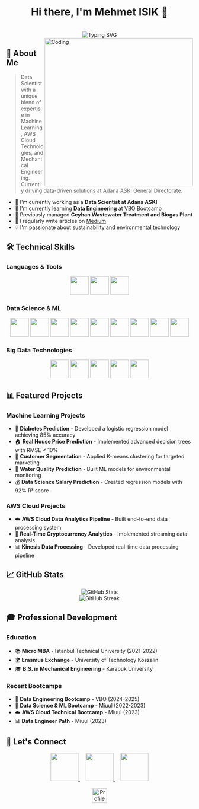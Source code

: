 <div align="center">
  <h1>Hi there, I'm Mehmet ISIK 👋</h1>
  
  <br/>
  <img src="https://readme-typing-svg.herokuapp.com?font=Fira+Code&duration=3000&pause=1000&color=2E97A7&center=true&vCenter=true&repeat=true&width=435&lines=Data+Scientist;Machine+Learning+Engineer;AWS+Cloud+Enthusiast;Mechanical+Engineer" alt="Typing SVG" />
  <br/>
</div>

<img align="right" alt="Coding" width="400" src="https://cdn.dribbble.com/users/1162077/screenshots/3848914/programmer.gif">

## 🚀 About Me
> Data Scientist with a unique blend of expertise in Machine Learning, AWS Cloud Technologies, and Mechanical Engineering. Currently driving data-driven solutions at Adana ASKI General Directorate.

- 🔭 I'm currently working as a **Data Scientist at Adana ASKI**
- 🌱 I'm currently learning **Data Engineering** at VBO Bootcamp
- 💼 Previously managed **Ceyhan Wastewater Treatment and Biogas Plant**
- 📝 I regularly write articles on [Medium](https://medium.com/@mmehmetisik)
- 💡 I'm passionate about sustainability and environmental technology

## 🛠️ Technical Skills

### Languages & Tools
<p align="center">
  <img src="https://img.shields.io/badge/Python-3776AB?style=for-the-badge&logo=python&logoColor=white&size=100" height="50"/>
  <img src="https://img.shields.io/badge/SQL-4479A1?style=for-the-badge&logo=amazon-dynamodb&logoColor=white" height="50"/>
  <img src="https://img.shields.io/badge/AWS-232F3E?style=for-the-badge&logo=amazon-aws&logoColor=white" height="50"/>
</p>

### Data Science & ML
<p align="center">
  <img src="https://img.shields.io/badge/scikit--learn-F7931E?style=for-the-badge&logo=scikit-learn&logoColor=white" height="50"/>
  <img src="https://img.shields.io/badge/TensorFlow-FF6F00?style=for-the-badge&logo=tensorflow&logoColor=white" height="50"/>
  <img src="https://img.shields.io/badge/PyTorch-EE4C2C?style=for-the-badge&logo=pytorch&logoColor=white" height="50"/>
  <img src="https://img.shields.io/badge/Pandas-150458?style=for-the-badge&logo=pandas&logoColor=white" height="50"/>
  <img src="https://img.shields.io/badge/Seaborn-4DB6AC?style=for-the-badge&logo=seaborn&logoColor=white" height="50"/>
  <img src="https://img.shields.io/badge/Matplotlib-11557C?style=for-the-badge&logo=python&logoColor=white" height="50"/>
  <img src="https://img.shields.io/badge/Plotly-3F4F75?style=for-the-badge&logo=plotly&logoColor=white" height="50"/>
  <img src="https://img.shields.io/badge/Keras-D00000?style=for-the-badge&logo=keras&logoColor=white" height="50"/>
  <img src="https://img.shields.io/badge/OpenCV-5C3EE8?style=for-the-badge&logo=opencv&logoColor=white" height="50"/>
</p>

### Big Data Technologies
<p align="center">
  <img src="https://img.shields.io/badge/Apache_Spark-E25A1C?style=for-the-badge&logo=apache-spark&logoColor=white" height="50"/>
  <img src="https://img.shields.io/badge/Hadoop-66CCFF?style=for-the-badge&logo=apache-hadoop&logoColor=black" height="50"/>
  <img src="https://img.shields.io/badge/Kafka-231F20?style=for-the-badge&logo=apache-kafka&logoColor=white" height="50"/>
  <img src="https://img.shields.io/badge/Databricks-FF3621?style=for-the-badge&logo=databricks&logoColor=white" height="50"/>
  <img src="https://img.shields.io/badge/Airflow-017CEE?style=for-the-badge&logo=apache-airflow&logoColor=white" height="50"/>
</p>

## 📊 Featured Projects

### Machine Learning Projects
- 🤖 **Diabetes Prediction** - Developed a logistic regression model achieving 85% accuracy
- 🏠 **Real House Price Prediction** - Implemented advanced decision trees with RMSE < 10%
- 👥 **Customer Segmentation** - Applied K-means clustering for targeted marketing
- 🌊 **Water Quality Prediction** - Built ML models for environmental monitoring
- 💰 **Data Science Salary Prediction** - Created regression models with 92% R² score

### AWS Cloud Projects
- ☁️ **AWS Cloud Data Analytics Pipeline** - Built end-to-end data processing system
- 💱 **Real-Time Cryptocurrency Analytics** - Implemented streaming data analysis
- 📊 **Kinesis Data Processing** - Developed real-time data processing pipeline

## 📈 GitHub Stats

<div align="center">
  <img src="https://github-readme-stats.vercel.app/api?username=mmehmetisik&show_icons=true&theme=tokyonight" alt="GitHub Stats" />
  <br/>
  <img src="https://github-readme-streak-stats.herokuapp.com/?user=mmehmetisik&theme=tokyonight" alt="GitHub Streak" />
</div>

## 🎓 Professional Development

### Education
- 📚 **Micro MBA** - Istanbul Technical University (2021-2022)
- 🌍 **Erasmus Exchange** - University of Technology Koszalin
- 🎓 **B.S. in Mechanical Engineering** - Karabuk University

### Recent Bootcamps
- 🔋 **Data Engineering Bootcamp** - VBO (2024-2025)
- 🤖 **Data Science & ML Bootcamp** - Miuul (2022-2023)
- ☁️ **AWS Cloud Technical Bootcamp** - Miuul (2023)
- 📊 **Data Engineer Path** - Miuul (2023)

## 📱 Let's Connect

<div align="center">
  <a href="https://www.linkedin.com/in/mehmetisik4601/">
    <img src="https://img.shields.io/badge/LinkedIn-0077B5?style=for-the-badge&logo=linkedin&logoColor=white" height="75"/>
  </a>
  &nbsp;&nbsp;&nbsp;
  <a href="https://www.kaggle.com/mehmetisik">
    <img src="https://img.shields.io/badge/Kaggle-20BEFF?style=for-the-badge&logo=kaggle&logoColor=white" height="75"/>
  </a>
  &nbsp;&nbsp;&nbsp;
  <a href="https://medium.com/@mmehmetisik">
    <img src="https://img.shields.io/badge/Medium-12100E?style=for-the-badge&logo=medium&logoColor=white" height="75"/>
  </a>
</div>

<div align="center">
  <br/>
  <img src="https://komarev.com/ghpvc/?username=mmehmetisik&color=blue&style=for-the-badge" alt="Profile Views" height="40"/>
</div>

